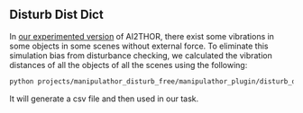 ## Disturb Dist Dict
In [our experimented version](https://github.com/allenai/ai2thor/commit/a84dd29471ec2201f583de00257d84fac1a03de2) of AI2THOR, there exist some vibrations in some objects in some scenes without external force. To eliminate this simulation bias from disturbance checking, we calculated the vibration distances of all the objects of all the scenes using the following:

```bash
python projects/manipulathor_disturb_free/manipulathor_plugin/disturb_dist_dict.py
```

It will generate a csv file and then used in our task.
